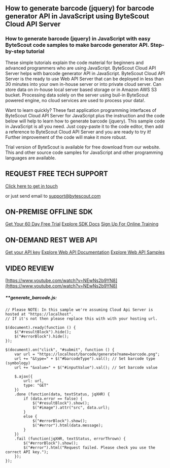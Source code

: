 ## How to generate barcode (jquery) for barcode generator API in JavaScript using ByteScout Cloud API Server

### How to generate barcode (jquery) in JavaScript with easy ByteScout code samples to make barcode generator API. Step-by-step tutorial

These simple tutorials explain the code material for beginners and advanced programmers who are using JavaScript. ByteScout Cloud API Server helps with barcode generator API in JavaScript. ByteScout Cloud API Server is the ready to use Web API Server that can be deployed in less than 30 minutes into your own in-house server or into private cloud server. Can store data on in-house local server based storage or in Amazon AWS S3 bucket. Processing data solely on the server using buil-in ByteScout powered engine, no cloud services are used to process your data!.

Want to learn quickly? These fast application programming interfaces of ByteScout Cloud API Server for JavaScript plus the instruction and the code below will help to learn how to generate barcode (jquery).  This sample code in JavaScript is all you need. Just copy-paste it to the code editor, then add a reference to ByteScout Cloud API Server and you are ready to try it! Further improvement of the code will make it more robust.

Trial version of ByteScout is available for free download from our website. This and other source code samples for JavaScript and other programming languages are available.

## REQUEST FREE TECH SUPPORT

[Click here to get in touch](https://bytescout.zendesk.com/hc/en-us/requests/new?subject=ByteScout%20Cloud%20API%20Server%20Question)

or just send email to [support@bytescout.com](mailto:support@bytescout.com?subject=ByteScout%20Cloud%20API%20Server%20Question) 

## ON-PREMISE OFFLINE SDK 

[Get Your 60 Day Free Trial](https://bytescout.com/download/web-installer?utm_source=github-readme)
[Explore SDK Docs](https://bytescout.com/documentation/index.html?utm_source=github-readme)
[Sign Up For Online Training](https://academy.bytescout.com/)


## ON-DEMAND REST WEB API

[Get your API key](https://pdf.co/documentation/api?utm_source=github-readme)
[Explore Web API Documentation](https://pdf.co/documentation/api?utm_source=github-readme)
[Explore Web API Samples](https://github.com/bytescout/ByteScout-SDK-SourceCode/tree/master/PDF.co%20Web%20API)

## VIDEO REVIEW

[https://www.youtube.com/watch?v=NEwNs2b9YN8](https://www.youtube.com/watch?v=NEwNs2b9YN8)




<!-- code block begin -->

##### ****generate_barcode.js:**
    
```
// Please NOTE: In this sample we're assuming Cloud Api Server is hosted at "https://localhost". 
// If it's not then please replace this with with your hosting url.

$(document).ready(function () {
    $("#resultBlock").hide();
    $("#errorBlock").hide();
});

$(document).on("click", "#submit", function () {
    var url = "https://localhost/barcode/generate?name=barcode.png";
    url += "&type=" + $("#barcodeType").val(); // Set barcode type (symbology)
    url += "&value=" + $("#inputValue").val(); // Set barcode value

    $.ajax({
        url: url,
        type: "GET"
    })
    .done (function(data, textStatus, jqXHR) { 
        if (data.error == false) {
            $("#resultBlock").show();
            $("#image").attr("src", data.url);
        }
        else {
            $("#errorBlock").show();
            $("#error").html(data.message);
        }
    })
    .fail (function(jqXHR, textStatus, errorThrown) { 
        $("#errorBlock").show();
        $("#error").html("Request failed. Please check you use the correct API key.");
    });
});

```

<!-- code block end -->